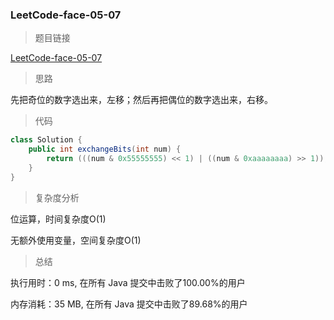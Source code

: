 ### LeetCode-face-05-07

> 题目链接

[LeetCode-face-05-07](https://leetcode-cn.com/problems/exchange-lcci/)

> 思路

先把奇位的数字选出来，左移；然后再把偶位的数字选出来，右移。

> 代码

```java
class Solution {
    public int exchangeBits(int num) {
        return (((num & 0x55555555) << 1) | ((num & 0xaaaaaaaa) >> 1));
    }
}
```

> 复杂度分析

位运算，时间复杂度O(1) 

无额外使用变量，空间复杂度O(1)

> 总结

执行用时：0 ms, 在所有 Java 提交中击败了100.00%的用户

内存消耗：35 MB, 在所有 Java 提交中击败了89.68%的用户
